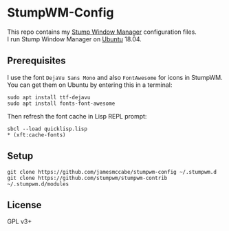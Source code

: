 # StumpWM-Config
This repo contains my [Stump Window Manager][stumpwm-website] configuration files.  
I run Stump Window Manager on [Ubuntu][ubuntu-website] 18.04.

## Prerequisites
I use the font `DejaVu Sans Mono` and also `FontAwesome` for icons in StumpWM.  
You can get them on Ubuntu by entering this in a terminal:

```shell
sudo apt install ttf-dejavu
sudo apt install fonts-font-awesome
```
Then refresh the font cache in Lisp REPL prompt:
```shell
sbcl --load quicklisp.lisp
* (xft:cache-fonts)
```

## Setup

```shell
git clone https://github.com/jamesmccabe/stumpwm-config ~/.stumpwm.d
git clone https://github.com/stumpwm/stumpwm-contrib ~/.stumpwm.d/modules
```

## License
GPL v3+

[stumpwm-website]: https://stumpwm.github.io/index.html
[ubuntu-website]: https://www.ubuntu.com/desktop